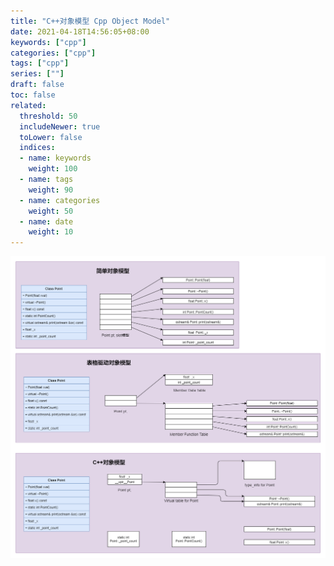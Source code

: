```yaml
---
title: "C++对象模型 Cpp Object Model"
date: 2021-04-18T14:56:05+08:00
keywords: ["cpp"]
categories: ["cpp"]
tags: ["cpp"]
series: [""]
draft: false
toc: false
related:
  threshold: 50
  includeNewer: true
  toLower: false
  indices:
  - name: keywords
    weight: 100
  - name: tags
    weight: 90
  - name: categories
    weight: 50
  - name: date
    weight: 10
---
```


![c++对象模型](/image/cpp-object-model.png)